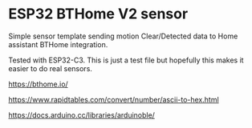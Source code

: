 # ESP32 BTHome V2 sensor

Simple sensor template sending motion Clear/Detected data to Home assistant BTHome integration.

Tested with ESP32-C3. This is just a test file but hopefully this makes it easier to do real sensors.

https://bthome.io/

https://www.rapidtables.com/convert/number/ascii-to-hex.html

https://docs.arduino.cc/libraries/arduinoble/

